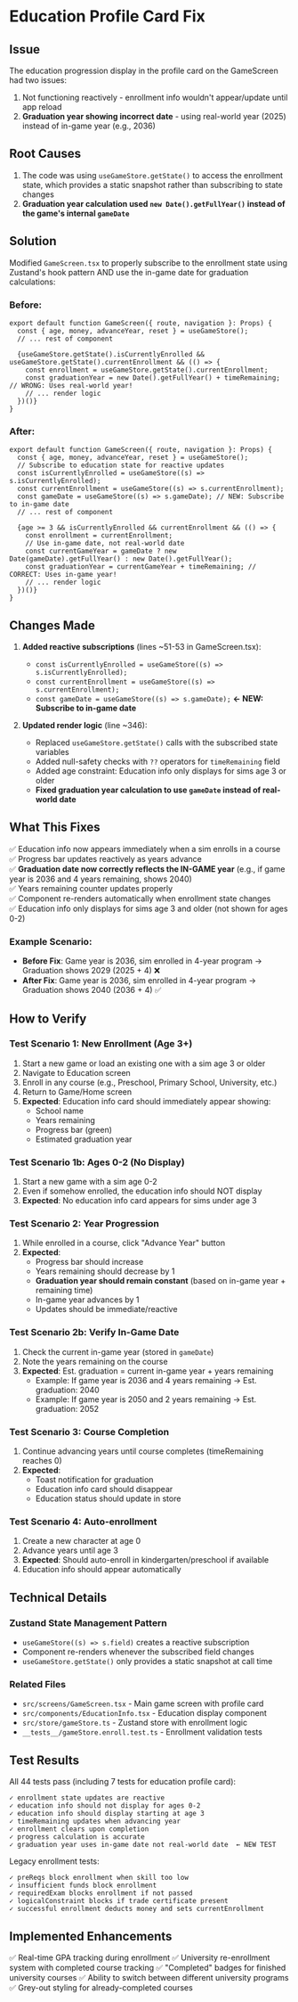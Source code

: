 # Education Profile Card Fix

## Issue
The education progression display in the profile card on the GameScreen had two issues:
1. Not functioning reactively - enrollment info wouldn't appear/update until app reload
2. **Graduation year showing incorrect date** - using real-world year (2025) instead of in-game year (e.g., 2036)

## Root Causes
1. The code was using `useGameStore.getState()` to access the enrollment state, which provides a static snapshot rather than subscribing to state changes
2. **Graduation year calculation used `new Date().getFullYear()` instead of the game's internal `gameDate`**

## Solution
Modified `GameScreen.tsx` to properly subscribe to the enrollment state using Zustand's hook pattern AND use the in-game date for graduation calculations:

### Before:
```tsx
export default function GameScreen({ route, navigation }: Props) {
  const { age, money, advanceYear, reset } = useGameStore();
  // ... rest of component
  
  {useGameStore.getState().isCurrentlyEnrolled && useGameStore.getState().currentEnrollment && (() => {
    const enrollment = useGameStore.getState().currentEnrollment;
    const graduationYear = new Date().getFullYear() + timeRemaining; // WRONG: Uses real-world year!
    // ... render logic
  })()}
}
```

### After:
```tsx
export default function GameScreen({ route, navigation }: Props) {
  const { age, money, advanceYear, reset } = useGameStore();
  // Subscribe to education state for reactive updates
  const isCurrentlyEnrolled = useGameStore((s) => s.isCurrentlyEnrolled);
  const currentEnrollment = useGameStore((s) => s.currentEnrollment);
  const gameDate = useGameStore((s) => s.gameDate); // NEW: Subscribe to in-game date
  // ... rest of component
  
  {age >= 3 && isCurrentlyEnrolled && currentEnrollment && (() => {
    const enrollment = currentEnrollment;
    // Use in-game date, not real-world date
    const currentGameYear = gameDate ? new Date(gameDate).getFullYear() : new Date().getFullYear();
    const graduationYear = currentGameYear + timeRemaining; // CORRECT: Uses in-game year!
    // ... render logic
  })()}
}
```

## Changes Made

1. **Added reactive subscriptions** (lines ~51-53 in GameScreen.tsx):
   - `const isCurrentlyEnrolled = useGameStore((s) => s.isCurrentlyEnrolled);`
   - `const currentEnrollment = useGameStore((s) => s.currentEnrollment);`
   - `const gameDate = useGameStore((s) => s.gameDate);` **← NEW: Subscribe to in-game date**

2. **Updated render logic** (line ~346):
   - Replaced `useGameStore.getState()` calls with the subscribed state variables
   - Added null-safety checks with `??` operators for `timeRemaining` field
   - Added age constraint: Education info only displays for sims age 3 or older
   - **Fixed graduation year calculation to use `gameDate` instead of real-world date**

## What This Fixes

✅ Education info now appears immediately when a sim enrolls in a course  
✅ Progress bar updates reactively as years advance  
✅ **Graduation date now correctly reflects the IN-GAME year** (e.g., if game year is 2036 and 4 years remaining, shows 2040)  
✅ Years remaining counter updates properly  
✅ Component re-renders automatically when enrollment state changes  
✅ Education info only displays for sims age 3 and older (not shown for ages 0-2)

### Example Scenario:
- **Before Fix**: Game year is 2036, sim enrolled in 4-year program → Graduation shows 2029 (2025 + 4) ❌
- **After Fix**: Game year is 2036, sim enrolled in 4-year program → Graduation shows 2040 (2036 + 4) ✅  

## How to Verify

### Test Scenario 1: New Enrollment (Age 3+)
1. Start a new game or load an existing one with a sim age 3 or older
2. Navigate to Education screen
3. Enroll in any course (e.g., Preschool, Primary School, University, etc.)
4. Return to Game/Home screen
5. **Expected**: Education info card should immediately appear showing:
   - School name
   - Years remaining
   - Progress bar (green)
   - Estimated graduation year

### Test Scenario 1b: Ages 0-2 (No Display)
1. Start a new game with a sim age 0-2
2. Even if somehow enrolled, the education info should NOT display
3. **Expected**: No education info card appears for sims under age 3

### Test Scenario 2: Year Progression
1. While enrolled in a course, click "Advance Year" button
2. **Expected**: 
   - Progress bar should increase
   - Years remaining should decrease by 1
   - **Graduation year should remain constant** (based on in-game year + remaining time)
   - In-game year advances by 1
   - Updates should be immediate/reactive

### Test Scenario 2b: Verify In-Game Date
1. Check the current in-game year (stored in `gameDate`)
2. Note the years remaining on the course
3. **Expected**: Est. graduation = current in-game year + years remaining
   - Example: If game year is 2036 and 4 years remaining → Est. graduation: 2040
   - Example: If game year is 2050 and 2 years remaining → Est. graduation: 2052

### Test Scenario 3: Course Completion
1. Continue advancing years until course completes (timeRemaining reaches 0)
2. **Expected**: 
   - Toast notification for graduation
   - Education info card should disappear
   - Education status should update in store

### Test Scenario 4: Auto-enrollment
1. Create a new character at age 0
2. Advance years until age 3
3. **Expected**: Should auto-enroll in kindergarten/preschool if available
4. Education info should appear automatically

## Technical Details

### Zustand State Management Pattern
- `useGameStore((s) => s.field)` creates a reactive subscription
- Component re-renders whenever the subscribed field changes
- `useGameStore.getState()` only provides a static snapshot at call time

### Related Files
- `src/screens/GameScreen.tsx` - Main game screen with profile card
- `src/components/EducationInfo.tsx` - Education display component
- `src/store/gameStore.ts` - Zustand store with enrollment logic
- `__tests__/gameStore.enroll.test.ts` - Enrollment validation tests

## Test Results
All 44 tests pass (including 7 tests for education profile card):
```
✓ enrollment state updates are reactive
✓ education info should not display for ages 0-2
✓ education info should display starting at age 3
✓ timeRemaining updates when advancing year
✓ enrollment clears upon completion
✓ progress calculation is accurate
✓ graduation year uses in-game date not real-world date  ← NEW TEST
```

Legacy enrollment tests:
```
✓ preReqs block enrollment when skill too low
✓ insufficient funds block enrollment
✓ requiredExam blocks enrollment if not passed
✓ logicalConstraint blocks if trade certificate present
✓ successful enrollment deducts money and sets currentEnrollment
```

## Implemented Enhancements
✅ Real-time GPA tracking during enrollment
✅ University re-enrollment system with completed course tracking
✅ "Completed" badges for finished university courses
✅ Ability to switch between different university programs
✅ Grey-out styling for already-completed courses
